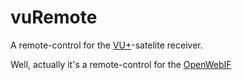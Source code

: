 # vuRemote

A remote-control for the [VU+](http://www.vuplus.de)-satelite receiver.

Well, actually it's a remote-control for the [OpenWebIF](https://github.com/E2OpenPlugins/e2openplugin-OpenWebif)